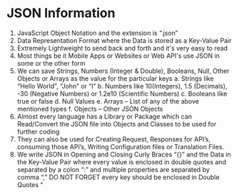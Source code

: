 # JSON Information
1.	JavaScript Object Notation and the extension is “.json”
2.	Data Representation Format where the Data is stored as a Key-Value Pair
3.	Extremely Lightweight to send back and forth and it's very easy to read
4.	Most things be it Mobile Apps or Websites or Web API's use JSON in some or the other form
5.	We can save Strings, Numbers (Integer & Double), Booleans, Null, Other Objects or Arrays as the value for the particular keys
a.	Strings like “Hello World”, “John” or “I”
b.	Numbers like 10(Integers), 1.5 (Decimals), -30 (Negative Numbers) or 1.2e10 (Scientific Numbers)
c.	Booleans like true or false
d.	Null Values
e.	Arrays – List of any of the above mentioned types
f.	Objects – Other JSON Objects
6.	Almost every language has a Library or Package which can Read/Convert the JSON file into Objects and Classes to be used for further coding
7.	They can also be used for Creating Request, Responses for API’s, consuming those API’s, Writing Configuration files or Translation Files.
8.	We write JSON in Opening and Closing Curly Braces “{}” and the Data in the Key-Value Pair where every value is enclosed in double quotes 
    and separated by a colon “:” and multiple properties are separated by comma “,”
    DO NOT FORGET every key should be enclosed in Double Quotes “

